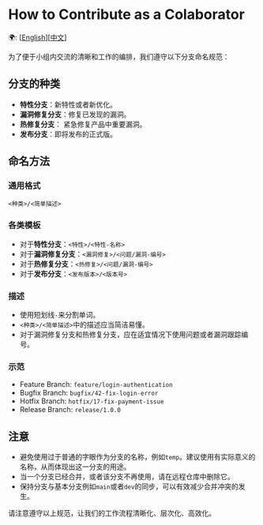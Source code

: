 # How to Contribute as a Colaborator
🌍: [[English](./How_to_Contribute_as_a_Colaborator.md)][[中文](./How_to_Contribute_as_a_Colaborator_zh.md)]

为了便于小组内交流的清晰和工作的编排，我们遵守以下分支命名规范：

## 分支的种类

- **特性分支**：新特性或者新优化。
- **漏洞修复分支**：修复已发现的漏洞。
- **热修复分支**： 紧急修复产品中重要漏洞。
- **发布分支**：即将发布的正式版。

## 命名方法

### 通用格式

`<种类>/<简单描述>`

### 各类模板

- 对于**特性分支**：`<特性>/<特性-名称>`
- 对于**漏洞修复分支**：`<漏洞修复>/<问题/漏洞-编号>`
- 对于**热修复分支**：`<热修复>/<问题/漏洞-编号>`
- 对于**发布分支**：`<发布版本>/<版本号>`

### 描述

- 使用短划线`-`来分割单词。
- `<种类>/<简单描述>`中的描述应当简洁易懂。
- 对于漏洞修复分支和热修复分支，应在适宜情况下使用问题或者漏洞跟踪编号。

### 示范

- Feature Branch: `feature/login-authentication`
- Bugfix Branch: `bugfix/42-fix-login-error`
- Hotfix Branch: `hotfix/17-fix-payment-issue`
- Release Branch: `release/1.0.0`

## 注意

- 避免使用过于普通的字眼作为分支的名称，例如`temp`。建议使用有实际意义的名称，从而体现出这一分支的用途。
- 当一个分支已经合并，或者该分支不再使用，请在远程仓库中删除它。
- 保持分支与基本分支例如`main`或者`dev`的同步，可以有效减少合并冲突的发生。

请注意遵守以上规范，让我们的工作流程清晰化、层次化、高效化。